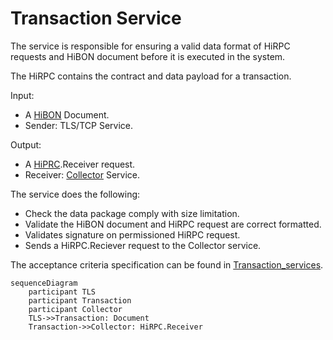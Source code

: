 # Transaction Service


The service is responsible for ensuring a valid data format of HiRPC requests and HiBON document before it is executed in the system. 

The HiRPC contains the contract and data payload for a transaction. 

Input: 

  - A [HiBON](/documents/protocols/hibon/Hash_invariant_Binary_Object_Notation.md) Document. 
  - Sender: TLS/TCP Service.

Output:

  - A [HiPRC](/documents/protocols/hibon/Hash_invariant_Remote_Procedure_Call.md).Receiver request.
  - Receiver: [Collector](/documents/architecture/Collector.md) Service.

The service does the following:

  - Check the data package comply with size limitation.
  - Validate the HiBON document and HiRPC request are correct formatted.
  - Validates signature on permissioned HiRPC request. 
  - Sends a HiRPC.Reciever request to the Collector service.

The acceptance criteria specification can be found in [Transaction_services](/bdd/tagion/testbench/services/Transaction_service.md).

```mermaid
sequenceDiagram
    participant TLS
    participant Transaction
    participant Collector
    TLS->>Transaction: Document
    Transaction->>Collector: HiRPC.Receiver
```

